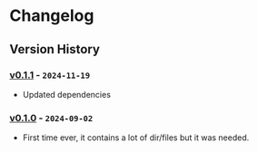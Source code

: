 # Changelog

## Version History

### [v0.1.1] - `2024-11-19`

- Updated dependencies

[v0.1.1]: https://github.com/buildingwatsize/vite-react-tailwind-jotai/releases/tag/v0.1.1

### [v0.1.0] - `2024-09-02`

- First time ever, it contains a lot of dir/files but it was needed.

[v0.1.0]: https://github.com/buildingwatsize/vite-react-tailwind-jotai/releases/tag/v0.1.0
